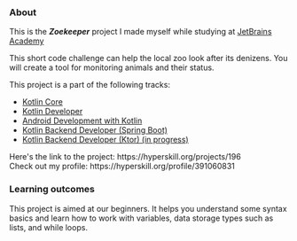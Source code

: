### About
This is the ***Zoekeeper*** project I made myself while studying at [JetBrains Academy](https://hyperskill.org)
<p>This short code challenge can help the local zoo look after its denizens. You will create a tool for monitoring animals and their status.</p>
This project is a part of the following tracks:
<ul>
  <li><a href="https://hyperskill.org/tracks/18">Kotlin Core</a></li>
  <li><a href="https://hyperskill.org/tracks/3">Kotlin Developer</a></li>
  <li><a href="https://hyperskill.org/tracks/16">Android Development with Kotlin</a></li>
  <li><a href="https://hyperskill.org/tracks/37">Kotlin Backend Developer (Spring Boot)</a></li>
  <li><a href="https://hyperskill.org/tracks/45">Kotlin Backend Developer (Ktor) (in progress)</a></li>
</ul>
<p>Here's the link to the project: https://hyperskill.org/projects/196<br>
  Check out my profile: https://hyperskill.org/profile/391060831</p>


### Learning outcomes
<p>This project is aimed at our beginners. It helps you understand some syntax basics and learn how to work with variables, data storage types such as lists, and while loops.</p>
